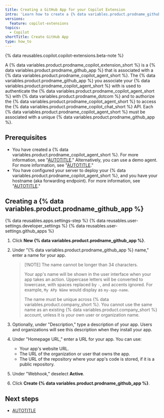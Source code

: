 ```yaml
---
title: Creating a GitHub App for your Copilot Extension
intro: 'Learn how to create a {% data variables.product.prodname_github_app %} for your {% data variables.product.prodname_copilot_extension_short %}.'
versions:
  feature: copilot-extensions
topics:
  - Copilot
shortTitle: Create GitHub App
type: how_to
---
```


{% data reusables.copilot.copilot-extensions.beta-note %}

A {% data variables.product.prodname_copilot_extension_short %} is a {% data variables.product.prodname_github_app %} that is associated with a {% data variables.product.prodname_copilot_agent_short %}. The {% data variables.product.prodname_github_app %} you associate your {% data variables.product.prodname_copilot_agent_short %} with is used to authenticate the {% data variables.product.prodname_copilot_agent_short %} with {% data variables.product.prodname_dotcom %} and to authorize the {% data variables.product.prodname_copilot_agent_short %} to access the {% data variables.product.prodname_copilot_chat_short %} API. Each {% data variables.product.prodname_copilot_agent_short %} must be associated with a unique {% data variables.product.prodname_github_app %}.

## Prerequisites

* You have created a {% data variables.product.prodname_copilot_agent_short %}. For more information, see "[AUTOTITLE](/copilot/building-copilot-extensions/building-a-copilot-agent-for-your-copilot-extension)." Alternatively, you can use a demo agent. For more information, see "[AUTOTITLE](/copilot/building-copilot-extensions/building-a-copilot-agent-for-your-copilot-extension/using-a-demo-agent)."
* You have configured your server to deploy your {% data variables.product.prodname_copilot_agent_short %}, and you have your hostname (aka forwarding endpoint). For more information, see "[AUTOTITLE](/copilot/building-copilot-extensions/creating-a-copilot-extension/configuring-your-server-to-deploy-your-copilot-agent)."

## Creating a {% data variables.product.prodname_github_app %}

{% data reusables.apps.settings-step %}
{% data reusables.user-settings.developer_settings %}
{% data reusables.user-settings.github_apps %}
1. Click **New {% data variables.product.prodname_github_app %}**.
1. Under "{% data variables.product.prodname_github_app %} name," enter a name for your app.

    > [!NOTE] The name cannot be longer than 34 characters.
    >
    >Your app's name will be shown in the user interface when your app takes an action. Uppercase letters will be converted to lowercase, with spaces replaced by `-`, and accents ignored. For example, `My APp Näme` would display as `my-app-name`.
    >
    > The name must be unique across {% data variables.product.company_short %}. You cannot use the same name as an existing {% data variables.product.company_short %} account, unless it is your own user or organization name.

1. Optionally, under "Description," type a description of your app. Users and organizations will see this description when they install your app.
1. Under "Homepage URL," enter a URL for your app. You can use:
    * Your app's website URL.
    * The URL of the organization or user that owns the app.
    * The URL of the repository where your app's code is stored, if it is a public repository.
1. Under "Webhook," deselect **Active**.
1. Click **Create {% data variables.product.prodname_github_app %}**.

## Next steps

* [AUTOTITLE](/copilot/building-copilot-extensions/creating-a-copilot-extension/configuring-your-github-app-for-your-copilot-agent)
